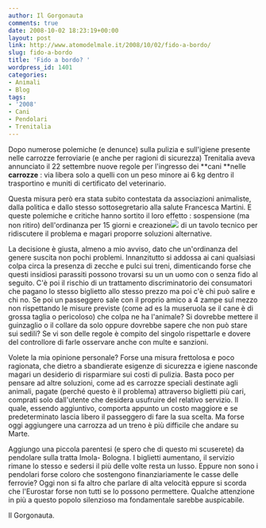 ```yaml
---
author: Il Gorgonauta
comments: true
date: 2008-10-02 18:23:19+00:00
layout: post
link: http://www.atomodelmale.it/2008/10/02/fido-a-bordo/
slug: fido-a-bordo
title: 'Fido a bordo? '
wordpress_id: 1401
categories:
- Animali
- Blog
tags:
- '2008'
- Cani
- Pendolari
- Trenitalia
---
```


Dopo numerose polemiche (e denunce) sulla pulizia e sull'igiene presente nelle carrozze ferroviarie (e anche per ragioni di sicurezza) Trenitalia aveva annunciato il 22 settembre nuove regole per l'ingresso dei **cani **nelle **carrozze** : via libera solo a quelli con un peso minore ai 6 kg dentro il trasportino e muniti di certificato del veterinario.

Questa misura però era stata subito contestata da associazioni animaliste, dalla politica e dallo stesso sottosegretario alla salute Francesca Martini. E queste polemiche e critiche hanno sortito il loro effetto : sospensione (ma non ritiro) dell'ordinanza per 15 giorni e creazione![](http://www.atomodelmale.it/wp-content/uploads/2008/10/cani1.jpg) di un tavolo tecnico per ridiscutere il problema e magari proporre soluzioni alternative.

La decisione è giusta, almeno a mio avviso, dato che un'ordinanza del genere suscita non pochi problemi. Innanzitutto si addossa ai cani qualsiasi colpa circa la presenza di zecche e pulci sui treni, dimenticando forse che questi insidiosi parassiti possono trovarsi su un un uomo con o senza fido al seguito. C'è poi il rischio di un trattamento discriminatorio dei consumatori che pagano lo stesso biglietto allo stesso prezzo ma poi c'è chi può salire e chi no. Se poi un passeggero sale con il proprio amico a 4 zampe sul mezzo non rispettando le misure previste (come ad es la museruola se il cane è di grossa taglia o pericoloso) che colpa ne ha l'animale? Si dovrebbe mettere il guinzaglio o il collare da solo oppure dovrebbe sapere che non può stare sui sedili? Se vi son delle regole è compito del singolo rispettarle e dovere del controllore di farle osservare anche con multe e sanzioni.

<!-- more -->


Volete la mia opinione personale? Forse una misura frettolosa e poco ragionata, che dietro a sbandierate esigenze di sicurezza e igiene nasconde magari un desiderio di risparmiare sui costi di pulizia. Basta poco per pensare ad altre soluzioni, come ad es carrozze speciali destinate agli animali, pagate (perché questo è il problema) attraverso biglietti più cari, comprati solo dall'utente che desidera usufruire del relativo servizio. Il quale, essendo aggiuntivo, comporta appunto un costo maggiore e se predeterminato lascia libero il passeggero di fare la sua scelta. Ma forse oggi aggiungere una carrozza ad un treno è più difficile che andare su Marte.

Aggiungo una piccola parentesi (e spero che di questo mi scuserete) da pendolare sulla tratta Imola- Bologna. I biglietti aumentano, il servizio rimane lo stesso e sedersi il più delle volte resta un lusso. Eppure non sono i pendolari forse coloro che sostengono finanziariamente le casse delle ferrovie? Oggi non si fa altro che parlare di alta velocità eppure si scorda che l'Eurostar forse non tutti se lo possono permettere. Qualche attenzione in più a questo popolo silenzioso ma fondamentale sarebbe auspicabile.

Il Gorgonauta.
